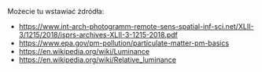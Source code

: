 Możecie tu wstawiać żdródła:
* https://www.int-arch-photogramm-remote-sens-spatial-inf-sci.net/XLII-3/1215/2018/isprs-archives-XLII-3-1215-2018.pdf
* https://www.epa.gov/pm-pollution/particulate-matter-pm-basics
* https://en.wikipedia.org/wiki/Luminance
* https://en.wikipedia.org/wiki/Relative_luminance
